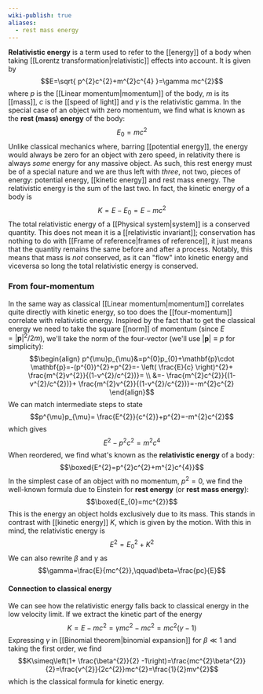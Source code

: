 ```yaml
---
wiki-publish: true
aliases:
  - rest mass energy
---
```

**Relativistic energy** is a term used to refer to the [[energy]] of a body when taking [[Lorentz transformation|relativistic]] effects into account. It is given by
$$E=\sqrt{ p^{2}c^{2}+m^{2}c^{4} }=\gamma mc^{2}$$
where $p$ is the [[Linear momentum|momentum]] of the body, $m$ is its [[mass]], $c$ is the [[speed of light]] and $\gamma$ is the relativistic gamma. In the special case of an object with zero momentum, we find what is known as the **rest (mass) energy** of the body:
$$E_{0}=mc^{2}$$
Unlike classical mechanics where, barring [[potential energy]], the energy would always be zero for an object with zero speed, in relativity there is always *some* energy for any massive object. As such, this rest energy must be of a special nature and we are thus left with *three*, not two, pieces of energy: potential energy, [[kinetic energy]] and rest mass energy. The relativistic energy is the sum of the last two. In fact, the kinetic energy of a body is
$$K=E-E_{0}=E-mc^{2}$$
The total relativistic energy of a [[Physical system|system]] is a conserved quantity. This does not mean it is a [[relativistic invariant]]; conservation has nothing to do with [[Frame of reference|frames of reference]], it just means that the quantity remains the same before and after a process. Notably, this means that mass is *not* conserved, as it can "flow" into kinetic energy and viceversa so long the total relativistic energy is conserved.
### From four-momentum
In the same way as classical [[Linear momentum|momentum]] correlates quite directly with kinetic energy, so too does the [[four-momentum]] correlate with relativistic energy. Inspired by the fact that to get the classical energy we need to take the square [[norm]] of momentum (since $E=\lvert \mathbf{p} \rvert^{2}/2m$), we'll take the norm of the four-vector (we'll use $\lvert \mathbf{p} \rvert\equiv p$ for simplicity):
$$\begin{align}
p^{\mu}p_{\mu}&=p^{0}p_{0}+\mathbf{p}\cdot \mathbf{p}=-(p^{0})^{2}+p^{2}=- \left( \frac{E}{c} \right)^{2}+ \frac{m^{2}v^{2}}{(1-v^{2}/c^{2})}= \\
&=- \frac{m^{2}c^{2}}{(1- v^{2}/c^{2})}+ \frac{m^{2}v^{2}}{(1-v^{2}/c^{2})}=-m^{2}c^{2}
\end{align}$$
We can match intermediate steps to state
$$p^{\mu}p_{\mu}= \frac{E^{2}}{c^{2}}+p^{2}=-m^{2}c^{2}$$
which gives
$$E^{2}-p^{2}c^{2}=m^{2}c^{4}$$
When reordered, we find what's known as the **relativistic energy** of a body:
$$\boxed{E^{2}=p^{2}c^{2}+m^{2}c^{4}}$$
In the simplest case of an object with no momentum, $p^{2}=0$, we find the well-known formula due to Einstein for **rest energy** (or **rest mass energy**):
$$\boxed{E_{0}=mc^{2}}$$
This is the energy an object holds exclusively due to its mass. This stands in contrast with [[kinetic energy]] $K$, which is given by the motion. With this in mind, the relativistic energy is
$$E^{2}=E_{0}^{2}+K^{2}$$
We can also rewrite $\beta$ and $\gamma$ as
$$\gamma=\frac{E}{mc^{2}},\qquad\beta=\frac{pc}{E}$$
#### Connection to classical energy
We can see how the relativistic energy falls back to classical energy in the low velocity limit. If we extract the kinetic part of the energy
$$K=E-mc^{2}=\gamma mc^{2} -mc^{2}=mc^{2}(\gamma-1)$$
Expressing $\gamma$ in [[Binomial theorem|binomial expansion]] for $\beta\ll1$ and taking the first order, we find
$$K\simeq\left(1+ \frac{\beta^{2}}{2} -1\right)=\frac{mc^{2}\beta^{2}}{2}=\frac{v^{2}}{2c^{2}}mc^{2}=\frac{1}{2}mv^{2}$$
which is the classical formula for kinetic energy.